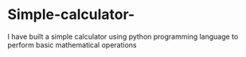 # Simple-calculator-
I have built a simple calculator using python programming language to perform basic mathematical operations
